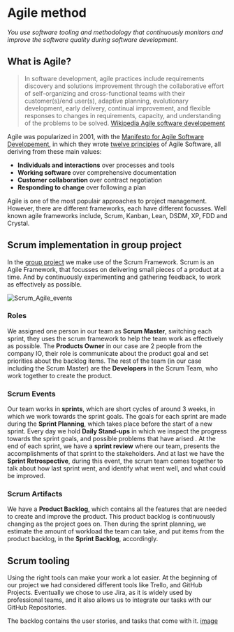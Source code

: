 # Agile method 
*You use software tooling and methodology that continuously monitors and improve the software quality during software development.*

## What is Agile?
> In software development, agile practices include requirements discovery and solutions improvement through the collaborative effort of self-organizing and cross-functional teams with their customer(s)/end user(s), adaptive planning, evolutionary development, early delivery, continual improvement, and flexible responses to changes in requirements, capacity, and understanding of the problems to be solved. [Wikipedia Agile software developement](https://en.wikipedia.org/wiki/Agile_software_development)

Agile was popularized in 2001, with the [Manifesto for Agile Software Developement](https://agilemanifesto.org/), in which they wrote [twelve principles](https://agilemanifesto.org/principles.html) of Agile Software, all deriving from these main values:
- **Individuals and interactions** over processes and tools
- **Working software** over comprehensive documentation
- **Customer collaboration** over contract negotiation
- **Responding to change** over following a plan

Agile is one of the most populair approaches to project management. However, there are different frameworks, each have different focusses. Well known agile frameworks include, Scrum, Kanban, Lean, DSDM, XP, FDD and Crystal. 

## Scrum implementation in group project
In the [group project](https://github.com/IOGPS3) we make use of the Scrum Framework.
Scrum is an Agile Framework, that focusses on delivering small pieces of a product at a time. And by continuously experimenting and gathering feedback, to work as effectively as possible.

![Scrum_Agile_events](https://user-images.githubusercontent.com/93530655/199485983-0eb100f4-52b6-47c5-a6d5-b3159a58967f.png)



### Roles
We assigned one person in our team as **Scrum Master**, switching each sprint, they uses the scrum framework to help the team work as effectively as possible.
The **Products Owner** in our case are 2 people from the company IO, their role is communicate about the product goal and set priorities about the backlog items.
The rest of the team (in our case including the Scrum Master) are the **Developers** in the Scrum Team, who work together to create the product.

### Scrum Events
Our team works in **sprints**, which are short cycles of around 3 weeks, in which we work towards the sprint goals.
The goals for each sprint are made during the **Sprint Planning**, which takes place before the start of a new sprint.
Every day we hold **Daily Stand-ups** in which we inspect the progress towards the sprint goals, and possible problems that have arised .
At the end of each sprint, we have a **sprint review** where our team, presents the accomplishments of that sprint to the stakeholders.
And at last we have the **Sprint Retrospective**, during this event, the scrum team comes together to talk about how last sprint went, and identify what went well, and what could be improved.

### Scrum Artifacts
We have a **Product Backlog**, which contains all the features that are needed to create and improve the product.
This product backlog is continuously changing as the project goes on. Then during the sprint planning, we estimate the amount of workload the team can take, and put items from the product backlog, in the **Sprint Backlog**, accordingly.

## Scrum tooling
Using the right tools can make your work a lot easier. At the beginning of our project we had considered different tools like Trello, and GitHub Projects.
Eventually we chose to use Jira, as it is widely used by professional teams, and it also allows us to integrate our tasks with our GitHub Repositories.

The backlog contains the user stories, and tasks that come with it.
[image](![jiraBoardS3](https://github.com/LuukMaessen/PortfolioS3/assets/114981797/46d0a700-0296-466d-a8ae-a74cd2589757))
